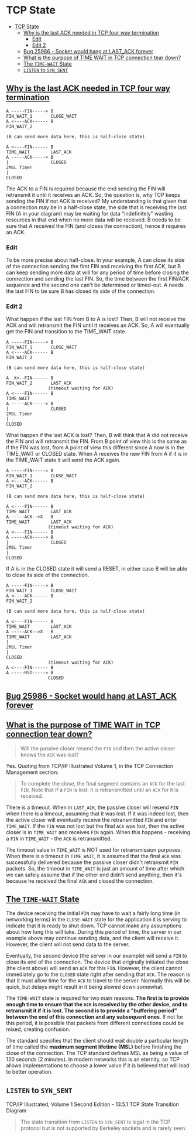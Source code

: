 # TCP State

- [TCP State](#tcp-state)
  - [Why is the last ACK needed in TCP four way termination](#why-is-the-last-ack-needed-in-tcp-four-way-termination)
    - [Edit](#edit)
    - [Edit 2](#edit-2)
  - [Bug 25986 - Socket would hang at LAST_ACK forever](#bug-25986---socket-would-hang-at-last_ack-forever)
  - [What is the purpose of TIME WAIT in TCP connection tear down?](#what-is-the-purpose-of-time-wait-in-tcp-connection-tear-down)
  - [The `TIME-WAIT` State](#the-time-wait-state)
  - [`LISTEN` to `SYN_SENT`](#listen-to-syn_sent)

## [Why is the last ACK needed in TCP four way termination](https://networkengineering.stackexchange.com/questions/38805/why-is-the-last-ack-needed-in-tcp-four-way-termination)

    A -----FIN-----> B
    FIN_WAIT_1       CLOSE_WAIT
    A <----ACK------ B
    FIN_WAIT_2

    (B can send more data here, this is half-close state)

    A <----FIN------ B
    TIME_WAIT        LAST_ACK
    A -----ACK-----> B
    |                CLOSED
    2MSL Timer
    |
    CLOSED

The ACK to a FIN is required because the end sending the FIN will retransmit it until it receives an ACK. So, the question is, why TCP keeps sending the FIN if not ACK is received? My understanding is that given that a connection may be in a half-close state, the side that is receiving the last FIN (A in your diagram) may be waiting for data "indefinitely" wasting resources in that end when no more data will be received. B needs to be sure that A received the FIN (and closes the connection), hence it requires an ACK.

### Edit

To be more precise about half-close. In your example, A can close its side of the connection sending the first FIN and receiving the first ACK, but B can keep sending more data at will for any period of time before closing the connection and sending the last FIN. So, the time between the first FIN/ACK sequence and the second one can't be determined or timed-out. A needs the last FIN to be sure B has closed its side of the connection.

### Edit 2

What happen if the last FIN from B to A is lost? Then, B will not receive the ACK and will retransmit the FIN until it receives an ACK. So, A will eventually get the FIN and transition to the TIME_WAIT state.

    A -----FIN-----> B
    FIN_WAIT_1       CLOSE_WAIT
    A <----ACK------ B
    FIN_WAIT_2

    (B can send more data here, this is half-close state)

    A  X<--FIN------ B
    FIN_WAIT_2       LAST_ACK
                    (timeout waiting for ACK)
    A <----FIN------ B
    TIME_WAIT
    A -----ACK-----> B
    |                CLOSED
    2MSL Timer
    |
    CLOSED

What happen if the last ACK is lost? Then, B will think that A did not receive the FIN and will retransmit the FIN. From B point of view this is the same as if the FIN was lost, from A point of view this different since A now is in the TIME_WAIT or CLOSED state. When A receives the new FIN from A if it is in the TIME_WAIT state it will send the ACK again.

    A -----FIN-----> B
    FIN_WAIT_1       CLOSE_WAIT
    A <----ACK------ B
    FIN_WAIT_2

    (B can send more data here, this is half-close state)

    A <----FIN------ B
    TIME_WAIT        LAST_ACK
    A -----ACK-->X   B
    TIME_WAIT        LAST_ACK
                    (timeout waiting for ACK)
    A <----FIN------ B
    A -----ACK-----> B
    |                CLOSED
    2MSL Timer
    |
    CLOSED

If A is in the CLOSED state it will send a RESET, in either case B will be able to close its side of the connection.

    A -----FIN-----> B
    FIN_WAIT_1       CLOSE_WAIT
    A <----ACK------ B
    FIN_WAIT_2

    (B can send more data here, this is half-close state)

    A <----FIN------ B
    TIME_WAIT        LAST_ACK
    A -----ACK-->X   B
    TIME_WAIT        LAST_ACK
    |
    2MSL Timer
    |
    CLOSED
                    (timeout waiting for ACK)
    A <----FIN------ B
    A -----RST-----> B
                    CLOSED

## [Bug 25986 - Socket would hang at LAST_ACK forever](https://bugs.freebsd.org/bugzilla/show_bug.cgi?id=25986)

## [What is the purpose of TIME WAIT in TCP connection tear down?](https://networkengineering.stackexchange.com/questions/19581/what-is-the-purpose-of-time-wait-in-tcp-connection-tear-down)

> Will the passive closer resend the `FIN` and then the active closer knows the `ACK` was lost?

Yes. Quoting from TCP/IP Illustrated Volume 1, in the TCP Connection Management section:

> To complete the close, the final segment contains an `ACK` for the last `FIN`. Note that if a `FIN` is lost, it is retransmitted until an `ACK` for it is received.

There is a timeout. When in `LAST_ACK`, the passive closer will resend `FIN` when there is a timeout, assuming that it was lost. If it was indeed lost, then the active closer will eventually receive the retransmitted `FIN` and enter `TIME_WAIT`. If the `FIN` was not lost but the final `ACK` was lost, then the active closer is in `TIME_WAIT` and receives `FIN` again. When this happens - receiving a `FIN` in `TIME_WAIT` - the `ACK` is retransmitted.

The timeout value in `TIME_WAIT` is NOT used for retransmission purposes. When there is a timeout in `TIME_WAIT`, it is assumed that the final `ACK` was successfully delivered because the passive closer didn't retransmit `FIN` packets. So, the timeout in `TIME_WAIT` is just an amount of time after which we can safely assume that if the other end didn't send anything, then it's because he received the final `ACK` and closed the connection.

## [The `TIME-WAIT` State](http://www.tcpipguide.com/free/t_TCPConnectionTermination-3.htm)

The device receiving the initial `FIN` may have to wait a fairly long time (in networking terms) in the `CLOSE-WAIT` state for the application it is serving to indicate that it is ready to shut down. TCP cannot make any assumptions about how long this will take. During this period of time, the server in our example above may continue sending data, and the client will receive it. However, the client will not send data to the server.

Eventually, the second device (the server in our example) will send a `FIN` to close its end of the connection. The device that originally initiated the close (the client above) will send an `ACK` for this `FIN`. However, the client cannot immediately go to the `CLOSED` state right after sending that `ACK`. The reason is that it must allow time for the `ACK` to travel to the server. Normally this will be quick, but delays might result in it being slowed down somewhat.

The `TIME-WAIT` state is required for two main reasons. **The first is to provide enough time to ensure that the `ACK` is received by the other device, and to retransmit it if it is lost. The second is to provide a "buffering period" between the end of this connection and any subsequent ones**. If not for this period, it is possible that packets from different connections could be mixed, creating confusion.

The standard specifies that the client should wait double a particular length of time called the **maximum segment lifetime (MSL)** before finishing the close of the connection. The TCP standard defines MSL as being a value of 120 seconds (2 minutes). In modern networks this is an eternity, so TCP allows implementations to choose a lower value if it is believed that will lead to better operation.

## `LISTEN` to `SYN_SENT`

TCP/IP Illustrated, Volume 1 Second Edition - 13.5.1 TCP State Transition Diagram

> The state transition from `LISTEN` to `SYN_SENT` is legal in the TCP protocol but is not supported by Berkeley sockets and is rarely seen.
